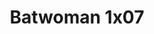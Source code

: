 ---
layout: episodio
title: "Batwoman 1x07"
url_serie_padre: 'batwoman-temporada-1'
category: 'series'
capitulo: 'yes'
anio: '2019'
prev: 'capitulo-6'
proximo: 'capitulo-8'
sandbox: allow-same-origin allow-forms
idioma: 'Subtitulado'
calidad: 'Full HD'
reproductores: ["https://api.cuevana3.io/stream/index.php?file=ek5lbm9xYWNrS0xYMTZLa2xNbkdvY3ZTb3BtZng4TGp6ZFpobGFMUGtOVEx6SitYWU5YTTdORE1vWmRnbEpham5KTmtZSlRTMGViVTBxZGdsdEhPb3RqWGEybGtsSk9qbU1LR2gzV3l3THVvd29aaVpNR21vNXVSb0tKbm9kSGkxOWVTcHF6U3hyRFh5S1dibUE9PQ","https://player.openplay.vip/player.php?id=NTE0Nw&sub=https://sub.cuevana2.io/vtt-sub/sub7/Batwoman.S01E07.vtt","https://player.cuevana2.io/irgotoolp.php?url=eTllbW9hZHpYNURLejlaalg2T3BsYy9PMHNTV29hYWVuY3JYMEpHVm9LRm9uWlRYbTVKL3E1dXdmZGlRMEphbmFRPT0&sub=https://sub.cuevana2.io/vtt-sub/sub7/Batwoman.S01E07.vtt","https://api.cuevana3.io/rr/gd.php?h=ek5lbm9xYWNrS0xJMVp5b21KREk0dFBLbjVkaHhkRGdrOG1jbnBpUnhhS1Zxb0o5YXB1bDVyQ2JaV0tOcjdiS2tkcXJmSHlVemRLcHBtYVRsc1hZcGRTU3FadVkyUT09"]
reproductor: fembed
clasificacion: '+10'
tags:
- Ciencia-Ficcion
---